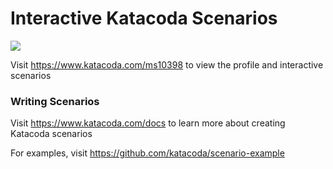 # Interactive Katacoda Scenarios

[![](http://shields.katacoda.com/katacoda/ms10398/count.svg)](https://www.katacoda.com/ms10398 "Get your profile on Katacoda.com")

Visit https://www.katacoda.com/ms10398 to view the profile and interactive scenarios

### Writing Scenarios
Visit https://www.katacoda.com/docs to learn more about creating Katacoda scenarios

For examples, visit https://github.com/katacoda/scenario-example
